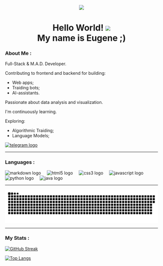 <!--
## Hi there 👋

**unsigable/unsigable** is a ✨ _special_ ✨ repository because its `README.md` (this file) appears on your GitHub profile.

Here are some ideas to get you started:

- 🔭 I’m currently working on ...
- 🌱 I’m currently learning ...
- 👯 I’m looking to collaborate on ...
- 🤔 I’m looking for help with ...
- 💬 Ask me about ...
- 📫 How to reach me: ...
- 😄 Pronouns: ...
- ⚡ Fun fact: ...
-->

<div id="header" align="center">
  <img src="https://octodex.github.com/images/daftpunktocat-thomas.gif" width="240">
  
  <h1>
    Hello World! <img src="https://media.giphy.com/media/hvRJCLFzcasrR4ia7z/giphy.gif" width="40"> 
    <br>
    My name is Eugene ;)
  </h1>
</div>

### About Me :

Full-Stack & M.A.D. Developer.    

Contributing to frontend and backend for building:
- Web apps;
- Traiding bots;
- AI-assistants.  

Passionate about data analysis and visualization.    

I'm continuously learning.     

Exploring: 
- Algorithmic Traiding;
- Language Models;    

<div>
  <a href="https://t.me/iverse_developer" target="_blank">
    <img src="https://img.shields.io/static/v1?message=Telegram&logo=telegram&label=&color=2CA5E0&logoColor=white&labelColor=&style=for-the-badge" height="25" alt="telegram logo"  />
  </a>
</div>


*****

### Languages :

<div align="left">
  <img src="https://skillicons.dev/icons?i=md" height="40" alt="markdown logo"  />
  <img width="12" />
  <img src="https://cdn.jsdelivr.net/gh/devicons/devicon/icons/html5/html5-original.svg" height="40" alt="html5 logo"  />
  <img width="12" />
  <img src="https://cdn.jsdelivr.net/gh/devicons/devicon/icons/css3/css3-original.svg" height="40" alt="css3 logo"  />
  <img width="12" />
  <img src="https://cdn.jsdelivr.net/gh/devicons/devicon/icons/javascript/javascript-original.svg" height="40" alt="javascript logo"  />
  <img width="12" />
  <img src="https://skillicons.dev/icons?i=py" height="40" alt="python logo"  />
  <img width="12" />
  <img src="https://skillicons.dev/icons?i=java" height="40" alt="java logo"  />
</div>

*****

<p align="center">
 <img width="600" src="assets/github-snake.svg" alt="snake"/>
</p>

*****

### My Stats :
[![GitHub Streak](http://github-readme-streak-stats.herokuapp.com?user=unsigable&theme=dark&background=000000)](https://git.io/streak-stats)

[![Top Langs](https://github-readme-stats.vercel.app/api/top-langs/?username=unsigable&layout=compact&theme=vision-friendly-dark)](https://github.com/anuraghazra/github-readme-stats)

